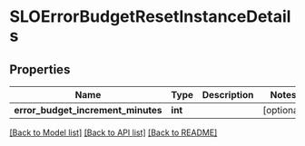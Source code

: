 # SLOErrorBudgetResetInstanceDetails

## Properties
Name | Type | Description | Notes
------------ | ------------- | ------------- | -------------
**error_budget_increment_minutes** | **int** |  | [optional] 

[[Back to Model list]](../README.md#documentation-for-models) [[Back to API list]](../README.md#documentation-for-api-endpoints) [[Back to README]](../README.md)

